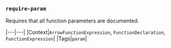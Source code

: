 ### `require-param`

Requires that all function parameters are documented.

|---|---|
|Context|`ArrowFunctionExpression`, `FunctionDeclaration`, `FunctionExpression`|
|Tags|`param`|

<!-- assertions requireParam -->
